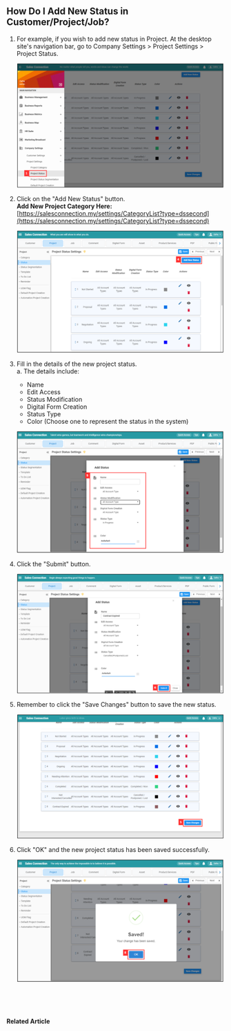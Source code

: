 ## How Do I Add New Status in Customer/Project/Job?
    
  1. For example, if you wish to add new status in Project. At the desktop site's navigation bar, go to Company Settings > Project Settings > Project Status.<br>

     <p align="center">
       <img src="img/Project_Status_Sidebar.png" alt="Project Status Sidebar">
     </p>

  2. Click on the "Add New Status" button.<br>
     **Add New Project Category Here:** [https://salesconnection.my/settings/CategoryList?type=dssecond](https://salesconnection.my/settings/CategoryList?type=dssecond)<br>

     <p align="center">
       <img src="img/Add_New_Project_Status_Button.png" alt="Add New Project Status Button">
     </p>

  3. Fill in the details of the new project status.<br>
     a. The details include:<br>
        - Name<br>
        - Edit Access<br>
        - Status Modification<br>
        - Digital Form Creation<br>
        - Status Type<br>
        - Color (Choose one to represent the status in the system)<br>

     <p align="center">
       <img src="img/New_Project_Status_Name.png" alt="New Project Status Name">
     </p>

  4. Click the "Submit" button.<br>

     <p align="center">
       <img src="img/New_Project_Status_Submit_Button.png" alt="New Project Status Submit Button">
     </p>

  5. Remember to click the "Save Changes" button to save the new status.<br>

     <p align="center">
       <img src="img/New_Project_Status_Save_Changes_Button.png" alt="New Project Status Save Changes Button">
     </p>

  6. Click "OK" and the new project status has been saved successfully.<br>

     <p align="center">
       <img src="img/New_Project_Status_Save.png" alt="New Project Status Save">
     </p>
     <br><br><br>

**Related Article**<br>
